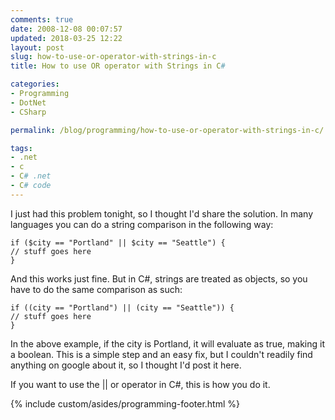 ```yaml
---
comments: true
date: 2008-12-08 00:07:57
updated: 2018-03-25 12:22
layout: post
slug: how-to-use-or-operator-with-strings-in-c
title: How to use OR operator with Strings in C#

categories:
- Programming
- DotNet
- CSharp

permalink: /blog/programming/how-to-use-or-operator-with-strings-in-c/

tags:
- .net
- c
- C# .net
- C# code
---
```


I just had this problem tonight, so I thought I'd share the solution. In many languages you can do a string comparison in the following way:

	
	if ($city == "Portland" || $city == "Seattle") {
	// stuff goes here
	}


And this works just fine. But in C#, strings are treated as objects, so you have to do the same comparison as such:

	
	if ((city == "Portland") || (city == "Seattle")) {
	// stuff goes here
	}


In the above example, if the city is Portland, it will evaluate as true, making it a boolean. This is a simple step and an easy fix, but I couldn't readily find anything on google about it, so I thought I'd post it here.

If you want to use the || or operator in C#, this is how you do it.

{% include custom/asides/programming-footer.html %}